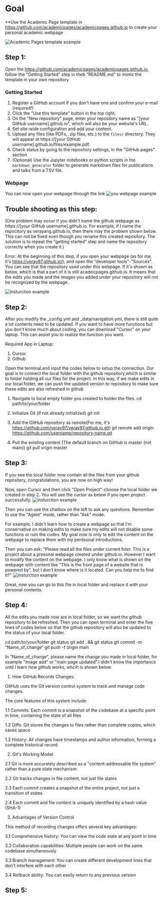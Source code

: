 
# Goal
**Use the Academic Page template in https://github.com/academicpages/academicpages.github.io to create your personal academic webpage

![Academic Pages template example](images/homepage.png "Academic Pages template example")

## Step 1: 

Open the https://github.com/academicpages/academicpages.github.io, follow the "Getting Started" step in theb "README.md" to mimic the template in your own repository

### Getting Started
1. Register a GitHub account if you don't have one and confirm your e-mail (required!)
1. Click the "Use this template" button in the top right.
1. On the "New repository" page, enter your repository name as "[your GitHub username].github.io", which will also be your website's URL.
1. Set site-wide configuration and add your content.
1. Upload any files (like PDFs, .zip files, etc.) to the `files/` directory. They will appear at https://[your GitHub username].github.io/files/example.pdf.
1. Check status by going to the repository settings, in the "GitHub pages" section
1. (Optional) Use the Jupyter notebooks or python scripts in the `markdown_generator` folder to generate markdown files for publications and talks from a TSV file.

### Webpage

You can now open your webpage through the link
![you webpage example](images/screenshotwebcreate.png "You can now open your webpage through the link")


## Trouble shooting as this step:

(One problem may occur if you didn't name the github webpage as https://[your GitHub username].github.io. For example, if I name the repocitory as verayang.github.io, then there may the problem shown below. This can not be fixed even though you rename this created repository. The solution is to repeat the "getting started" step and name the repository correctly when you create it.)

Error: At the beginning of this step, if you open your webpage (as for me, it's https://veray97.github.io/), and open the "developer tools"-"Sources". You can see that the repository used under this webpage. If it's shown as below, which is that a part of it is still acadeicpages.github.io. It means that the edits you made and the images you added under your repository will not be recognized by the webpage.

![insturction example](images/instruction.png)

## Step 2:
After you modify the _config.yml and _data/navigation.yml, there is still quite a lot contents need to be updated. If you want to have more functions but you don't know much about coding, you can download "Cursor" on your laptop. This can assist you to realize the function you want.

Required App in Laptop:
1. Cursor
2. Github

Open the terminal and input the codes below to setup the connection. Our goal is to connect the local folder with the github repository,which is similar to folder holding all our files for the project. In this way, if we make edits in our local folder, we can push the updated version to repository to make sure these edits are also refreshed in github
1. Navigate to local empty folder you created to holder the files.
cd path/to/your/folder

3. Initialize Git (if not already initialized)
git init

3. Add the GitHub repository as remote(For me, it's https://github.com/veray97/veray97.github.io.git)
git remote add origin https://github.com/username/repository-name.git

4. Pull the existing content (The default branch on GitHub is master (not main))
git pull origin master

## Step 3:
If you see the local folder now contain all the files from your github repository, congratulations, you are now on high way!

Now, open Cursor and then click "Open Project"-choose the local folder we created in step 2. You will see the cursor as below if you open project successfully. 
![insturction example](images/cursor_page.png)

Then you can use the chatbox on the left to ask any questions. Remember to use the "Agent" mode, rather than "Ask" mode.

For example, I didn't learn how to create a webpage so that I'm conservative on making edits to make sure my edits will not disable some functions or ruin the codes. My goal now is only to edit the content on the webpage to replace them with my perdsonal introductions.

Then you can ask: "Please read all the files under current foler. This is a project about a presonal webpage created under github.io. However I want to modify the content on the webpage. I only know what is shown on the webpage with content like "This is the front page of a website that is powered by", but I don't know where is it located. Can you help me to find it?"
![insturction example](images/cursor_answer.png)

Great, now you can go to this file in local folder and replace it with your personal contents.

## Step 4:
All the edits you made now are in local folder, so we want the github repository to be refreshed. Then you can open terminal and enter the five lines of codes below so that the github repository will also be updated to the status of your local folder. 

cd path/to/your/folder
git status
git add . && git status
git commit -m “Name_of_change“ 
git push -f origin main

In "Name_of_change", please name the change you made in local folder, for example "image add" or "main page updated".I didn't know the importance until I learn how github works, whcih is shown below:

1. How GitHub Records Changes:

GitHub uses the Git version control system to track and manage code changes. 

The core features of this system include:

1.1 Commits: Each commit is a snapshot of the codebase at a specific point in time, containing the state of all files
          
1.2 Diffs: Git stores the changes to files rather than complete copies, which saves space
      
1.3 History: All changes have timestamps and author information, forming a complete historical record

2. Git's Working Model

2.1 Git is more accurately described as a "content-addressable file system" rather than a pure state mechanism:

2.2 Git tracks changes in file content, not just file states

2.3 Each commit creates a snapshot of the entire project, not just a transition of states

2.4 Each commit and file content is uniquely identified by a hash value (SHA-1)

3. Advantages of Version Control

This method of recording changes offers several key advantages:

3.1 Comprehensive history: You can view the code state at any point in time

3.2 Collaboration capabilities: Multiple people can work on the same codebase simultaneously

3.3 Branch management: You can create different development lines that don't interfere with each other

3.4 Rollback ability: You can easily return to any previous version
      
## Step 5:

